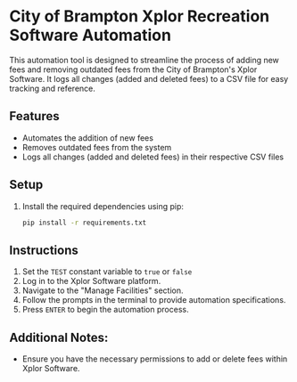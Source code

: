 # City of Brampton Xplor Recreation Software Automation

This automation tool is designed to streamline the process of adding new fees and removing outdated fees from the City of Brampton's Xplor Software. It logs all changes (added and deleted fees) to a CSV file for easy tracking and reference.

## Features
* Automates the addition of new fees
* Removes outdated fees from the system
* Logs all changes (added and deleted fees) in their respective CSV files

## Setup
1. Install the required dependencies using pip:
   ```bash
   pip install -r requirements.txt

## Instructions
1. Set the `TEST` constant variable to `true` or `false`
2. Log in to the Xplor Software platform.
3. Navigate to the "Manage Facilities" section.
4. Follow the prompts in the terminal to provide automation specifications.
5. Press `ENTER` to begin the automation process.

## Additional Notes:
* Ensure you have the necessary permissions to add or delete fees within Xplor Software.
